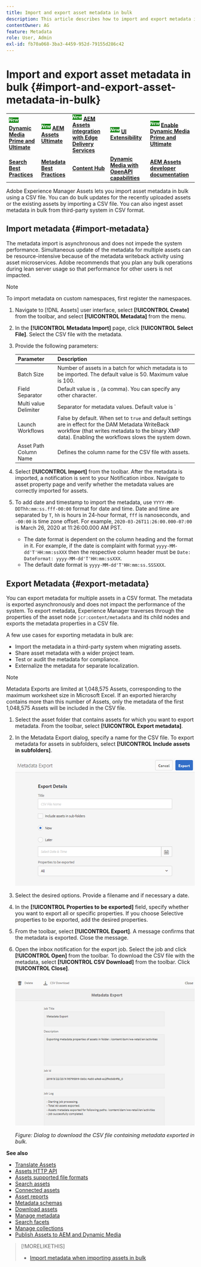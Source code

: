 ```yaml
---
title: Import and export asset metadata in bulk
description: This article describes how to import and export metadata in bulk.
contentOwner: AG
feature: Metadata
role: User, Admin
exl-id: fb70a068-3ba3-4459-952d-79155d286c42
---
```

# Import and export asset metadata in bulk {#import-and-export-asset-metadata-in-bulk}

<table>
    <tr>
        <td>
            <sup style= "background-color:#008000; color:#FFFFFF; font-weight:bold"><i>New</i></sup> <a href="/help/assets/dynamic-media/dm-prime-ultimate.md"><b>Dynamic Media Prime and Ultimate</b></a>
        </td>
        <td>
            <sup style= "background-color:#008000; color:#FFFFFF; font-weight:bold"><i>New</i></sup> <a href="/help/assets/assets-ultimate-overview.md"><b>AEM Assets Ultimate</b></a>
        </td>
        <td>
            <sup style= "background-color:#008000; color:#FFFFFF; font-weight:bold"><i>New</i></sup> <a href="/help/assets/integrate-aem-assets-edge-delivery-services.md"><b>AEM Assets integration with Edge Delivery Services</b></a>
        </td>
        <td>
            <sup style= "background-color:#008000; color:#FFFFFF; font-weight:bold"><i>New</i></sup> <a href="/help/assets/aem-assets-view-ui-extensibility.md"><b>UI Extensibility</b></a>
        </td>
          <td>
            <sup style= "background-color:#008000; color:#FFFFFF; font-weight:bold"><i>New</i></sup> <a href="/help/assets/dynamic-media/enable-dynamic-media-prime-and-ultimate.md"><b>Enable Dynamic Media Prime and Ultimate</b></a>
        </td>
    </tr>
    <tr>
        <td>
            <a href="/help/assets/search-best-practices.md"><b>Search Best Practices</b></a>
        </td>
        <td>
            <a href="/help/assets/metadata-best-practices.md"><b>Metadata Best Practices</b></a>
        </td>
        <td>
            <a href="/help/assets/product-overview.md"><b>Content Hub</b></a>
        </td>
        <td>
            <a href="/help/assets/dynamic-media-open-apis-overview.md"><b>Dynamic Media with OpenAPI capabilities</b></a>
        </td>
        <td>
            <a href="https://developer.adobe.com/experience-cloud/experience-manager-apis/"><b>AEM Assets developer documentation</b></a>
        </td>
    </tr>
</table>

Adobe Experience Manager Assets lets you import asset metadata in bulk using a CSV file. You can do bulk updates for the recently uploaded assets or the existing assets by importing a CSV file. You can also ingest asset metadata in bulk from third-party system in CSV format.

## Import metadata {#import-metadata}

The metadata import is asynchronous and does not impede the system performance. Simultaneous update of the metadata for multiple assets can be resource-intensive because of the metadata writeback activity using asset microservices. Adobe recommends that you plan any bulk operations during lean server usage so that performance for other users is not impacted.

>[!NOTE]
>
>To import metadata on custom namespaces, first register the namespaces.

1. Navigate to [!DNL Assets] user interface, select **[!UICONTROL Create]** from the toolbar, and select **[!UICONTROL Metadata]** from the menu.
1. In the **[!UICONTROL Metadata Import]** page, click **[!UICONTROL Select File]**. Select the CSV file with the metadata.
1. Provide the following parameters:

   |       Parameter        |      Description  |
   | ---------------------- | ------- |
   | Batch Size             | Number of assets in a batch for which metadata is to be imported. The default value is 50. Maximum value is 100. |
   | Field Separator        | Default value is `,` (a comma). You can specify any other character. |
   | Multi value Delimiter  | Separator for metadata values. Default value is `|`. |
   | Launch Workflows       | False by default. When set to `true` and default settings are in effect for the DAM Metadata WriteBack workflow (that writes metadata to the binary XMP data). Enabling the workflows slows the system down. |
   | Asset Path Column Name | Defines the column name for the CSV file with assets.  |

1. Select **[!UICONTROL Import]** from the toolbar. After the metadata is imported, a notification is sent to your Notification inbox. Navigate to asset property page and verify whether the metadata values are correctly imported for assets.

1. To add date and timestamp to import the metadata, use `YYYY-MM-DDThh:mm:ss.fff-00:00` format for date and time. Date and time are separated by `T`, `hh` is hours in 24-hour format, `fff` is nanoseconds, and `-00:00` is time zone offset. For example, `2020-03-26T11:26:00.000-07:00` is March 26, 2020 at 11:26:00.000 AM PST.

   * The date format is dependent on the column heading and the format in it. For example, if the date is complaint with format `yyyy-MM-dd'T'HH:mm:ssXXX` then the respective column header must be `Date: DateFormat: yyyy-MM-dd'T'HH:mm:ssXXX`. 
   * The default date format is `yyyy-MM-dd'T'HH:mm:ss.SSSXXX`.

<!-- Hidden via cqdoc-17869>

>[!CAUTION]
>
>If the date format does not match `YYYY-MM-DDThh:mm:ss.fff-00:00`, the date values are not set. The date formats of exported metadata CSV file is in the format `YYYY-MM-DDThh:mm:ss-00:00`. If you want to import it, convert it to the acceptable format by adding the nanoseconds value denoted by `fff`.
-->

## Export Metadata {#export-metadata}

You can export metadata for multiple assets in a CSV format. The metadata is exported asynchronously and does not impact the performance of the system. To export metadata, Experience Manager traverses through the properties of the asset node `jcr:content/metadata` and its child nodes and exports the metadata properties in a CSV file.

A few use cases for exporting metadata in bulk are:

* Import the metadata in a third-party system when migrating assets.
* Share asset metadata with a wider project team.
* Test or audit the metadata for compliance.
* Externalize the metadata for separate localization.

>[!NOTE]
>
>Metadata Exports are limited at 1,048,575 Assets, corresponding to the maximum worksheet size in Microsoft Excel. If an exported hierarchy contains more than this number of Assets, only the metadata of the first 1,048,575 Assets will be included in the CSV file.

1. Select the asset folder that contains assets for which you want to export metadata. From the toolbar, select **[!UICONTROL Export metadata]**.
1. In the Metadata Export dialog, specify a name for the CSV file. To export metadata for assets in subfolders, select **[!UICONTROL Include assets in subfolders]**.

   ![Interface and options to export metadata of all assets in a folder](assets/export_metadata_page.png "Interface and options to export metadata of all assets in a folder")

1. Select the desired options. Provide a filename and if necessary a date.

1. In the **[!UICONTROL Properties to be exported]** field, specify whether you want to export all or specific properties. If you choose Selective properties to be exported, add the desired properties.  

1. From the toolbar, select **[!UICONTROL Export]**. A message confirms that the metadata is exported. Close the message.
1. Open the inbox notification for the export job. Select the job and click **[!UICONTROL Open]** from the toolbar. To download the CSV file with the metadata, select **[!UICONTROL CSV Download]** from the toolbar. Click **[!UICONTROL Close]**.

   ![Dialog  to download the CSV file containing metadata exported in bulk](assets/csv_download.png)

   *Figure: Dialog  to download the CSV file containing metadata exported in bulk.*

**See also**

* [Translate Assets](translate-assets.md)
* [Assets HTTP API](mac-api-assets.md)
* [Assets supported file formats](file-format-support.md)
* [Search assets](search-assets.md)
* [Connected assets](use-assets-across-connected-assets-instances.md)
* [Asset reports](asset-reports.md)
* [Metadata schemas](metadata-schemas.md)
* [Download assets](download-assets-from-aem.md)
* [Manage metadata](manage-metadata.md)
* [Search facets](search-facets.md)
* [Manage collections](manage-collections.md)
* [Publish Assets to AEM and Dynamic Media](/help/assets/publish-assets-to-aem-and-dm.md)

>[!MORELIKETHIS]
>
>* [Import metadata when importing assets in bulk](/help/assets/add-assets.md#asset-bulk-ingestor)
